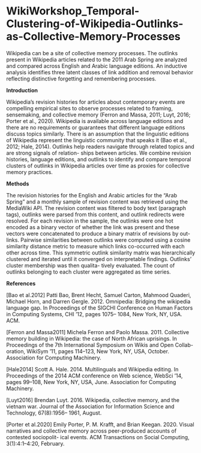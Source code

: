 # WikiWorkshop_Temporal-Clustering-of-Wikipedia-Outlinks-as-Collective-Memory-Processes

Wikipedia can be a site of collective memory processes. The outlinks present in Wikipedia articles related to the 2011 Arab Spring are analyzed and compared across English and Arabic language editions. An inductive analysis identifies three latent classes of link addition and removal behavior reflecting distinctive forgetting and remembering processes.

**Introduction**

Wikipedia’s revision histories for articles about contemporary events are compelling empirical sites to observe processes related to framing, sensemaking, and collective memory (Ferron and Massa, 2011; Luyt, 2016; Porter et al., 2020). Wikipedia is available across language editions and there are no requirements or guarantees that different language editions discuss topics similarly. There is an assumption that the linguistic editions of Wikipedia represent the linguistic community that speaks it (Bao et al., 2012; Hale, 2014). Outlinks help readers navigate through related topics and are strong signals of relation-
ships between articles. We combine revision histories, language editions, and outlinks to identify and compare temporal clusters of outlinks in Wikipedia articles over time as proxies for collective memory practices.

**Methods**

The revision histories for the English and Arabic articles for the “Arab Spring” and a monthly sample of revision content was retrieved using the MediaWiki API. The revision content was filtered to body text (paragraph tags), outlinks were parsed from this content, and outlink redirects were resolved. For each revision in the sample, the outlinks were one hot encoded as a binary vector of whether the link was present and these vectors were concatenated to produce a binary matrix of revisions by out-
links. Pairwise similarities between outlinks were computed using a cosine similarity distance metric to measure which links co-occurred with each other across time. This symmetric outlink similarity matrix was hierarchically clustered and iterated until it converged on interpretable findings. Outlinks’ cluster membership was then qualita-
tively evaluated. The count of outlinks belonging to each cluster were aggregated as time series.

**References**

[Bao et al.2012] Patti Bao, Brent Hecht, Samuel Carton,
Mahmood Quaderi, Michael Horn, and Darren Gergle.
2012. Omnipedia: Bridging the wikipedia language gap.
In Proceedings of the SIGCHI Conference on Human
Factors in Computing Systems, CHI ’12, pages 1075–
1084, New York, NY, USA. ACM.

[Ferron and Massa2011] Michela Ferron and Paolo
Massa. 2011. Collective memory building in Wikipedia:
the case of North African uprisings. In Proceedings of the
7th International Symposium on Wikis and Open Collab-
oration, WikiSym ’11, pages 114–123, New York, NY,
USA, October. Association for Computing Machinery.

[Hale2014] Scott A. Hale. 2014. Multilinguals and
Wikipedia editing. In Proceedings of the 2014 ACM
conference on Web science, WebSci ’14, pages 99–108,
New York, NY, USA, June. Association for Computing
Machinery.

[Luyt2016] Brendan Luyt. 2016. Wikipedia, collective
memory, and the vietnam war. Journal of the Association
for Information Science and Technology, 67(8):1956–
1961, August.

[Porter et al.2020] Emily Porter, P. M. Krafft, and Brian
Keegan. 2020. Visual narratives and collective memory
across peer-produced accounts of contested sociopolit-
ical events. ACM Transactions on Social Computing,
3(1):4:1–4:20, February.